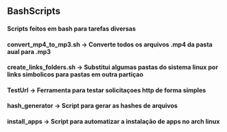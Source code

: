 ## BashScripts
#### Scripts feitos em bash para tarefas diversas

#### convert_mp4_to_mp3.sh -> Converte todos os arquivos .mp4 da pasta aual para .mp3
#### create_links_folders.sh -> Substitui algumas pastas do sistema linux por links simbolicos para pastas em outra partiçao
#### TestUrl -> Ferramenta para testar solicitaçoes http de forma simples
#### hash_generator -> Script para gerar as hashes de arquivos
#### install_apps -> Script para automatizar a instalação de apps no arch linux
